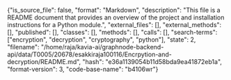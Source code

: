 {"is_source_file": false, "format": "Markdown", "description": "This file is a README document that provides an overview of the project and installation instructions for a Python module.", "external_files": [], "external_methods": [], "published": [], "classes": [], "methods": [], "calls": [], "search-terms": ["encryption", "decryption", "cryptography", "python"], "state": 2, "filename": "/home/raja/kavia-ai/graphnode-backend-api/data/T0005/20678/esakkiraja100116/Encrpytion-and-decryption/README.md", "hash": "e36a1139054b11d58bda9ea41872eb1a", "format-version": 3, "code-base-name": "b4106wr"}